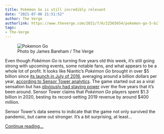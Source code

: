 ```yaml
---
title: Pokémon Go is still incredibly relevant
date: "2021-07-06 21:51:52"
author: The Verge
authorlink: https://www.theverge.com/2021/7/6/22565654/pokemon-go-5-billion-fifth-anniversary-revenue-analytics
tags:
- The-Verge
---
```

<figure>
      <img alt="Pokemon Go" src="https://cdn.vox-cdn.com/thumbor/dL92dWUh-Vy_lkFbwuvcjvNaIIs=/0x0:2040x1360/1310x873/cdn.vox-cdn.com/uploads/chorus_image/image/69548297/jbareham_160711_1134_0036_02.0.0.jpg" />
        <figcaption>Photo by James Bareham / The Verge</figcaption>
    </figure>

  <p id="iids08">Even though <em>Pokémon Go</em> is turning five years old this week, it’s still going strong with upcoming events, some notable fans, and what appears to be a whole lot of profit. It looks like Niantic’s <em>Pokémon Go</em> brought in over $5 billion since <a href="https://www.theverge.com/2016/7/5/12102432/pokemon-go-release-date-ios-android-app-available">its launch in July of 2016</a>, averaging around a billion dollars per year, <a href="https://sensortower.com/blog/pokemon-go-five-billion-revenue">according to Sensor Tower analytics</a>. The game started out as a viral sensation but has <a href="https://www.theverge.com/2020/1/10/21060877/pokemon-go-record-revenue-2019-niantic-labs-ar-growth">obviously had staying power</a> over the five years that it’s been around. Sensor Tower claims that <em>Pokémon Go</em> players spent $1.3 billion in 2020, besting its record-setting 2019 revenue by around $400 million. </p>
<p id="vsKdsD">Sensor Tower’s data seems to indicate that the game not only survived the pandemic, but came out stronger. It’s a bit surprising, at least...</p>
  <p>
    <a href="https://www.theverge.com/2021/7/6/22565654/pokemon-go-5-billion-fifth-anniversary-revenue-analytics">Continue reading&hellip;</a>
  </p>
